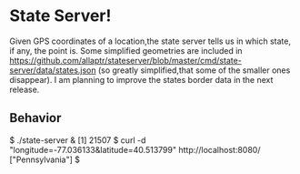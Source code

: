 # State Server!

Given GPS coordinates of a location,the state server tells us in which state, if any, the point is.
Some simplified geometries are included in https://github.com/allaptr/stateserver/blob/master/cmd/state-server/data/states.json (so greatly simplified,that some of the smaller ones disappear). I am planning to improve the states border data in the next release.
## Behavior

  $ ./state-server &
  [1] 21507
  $ curl  -d "longitude=-77.036133&latitude=40.513799" http://localhost:8080/
  ["Pennsylvania"]
  $


